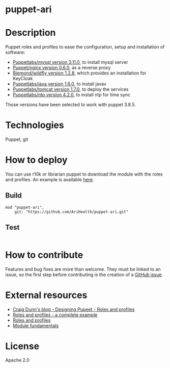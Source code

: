 # puppet-ari

# Description

Puppet roles and profiles to ease the configuration, setup and installation of software:

- [Puppetlabs/mysql version 3.11.0](https://forge.puppet.com/puppetlabs/mysql/3.11.0/readme), to install mysql server
- [Puppet/nginx version 0.6.0](https://forge.puppet.com/puppet/nginx/0.6.0/readme), as a reverse proxy
- [Biemond/wildfly version 1.2.8](https://forge.puppet.com/biemond/wildfly/1.2.8/readme), which provides an installation for KeyCloak
- [Puppetlabs/java version 1.6.0](https://forge.puppet.com/puppetlabs/java/1.6.0/readme), to install javav
- [Puppetlabs/tomcat version 1.7.0](https://forge.puppet.com/puppetlabs/tomcat/1.7.0/readme), to deploy the services
- [Puppetlabs/ntp version 4.2.0](https://forge.puppet.com/puppetlabs/ntp/4.2.0/readme), to install ntp for time sync

Those versions have been selected to work with puppet 3.8.5.

# Technologies

Puppet, git

# How to deploy

You can use r10k or librarian puppet to download the module with the roles and profiles. An example is available [here]().


## Build
```
mod "puppet-ari",
	git: "https://github.com/AriHealth/puppet-ari.git"
```
## Test
```
```

# How to contribute

Features and bug fixes are more than welcome. They must be linked to an issue, so the first step before contributing is the creation of a [GitHub issue](https://github.com/carloscaverobarca/puppet-ari/issues).

# External resources

- [Craig Dunn's blog - Designing Pupeet - Roles and profiles](https://www.craigdunn.org/2012/05/239/)
- [Roles and profiles - a complete example](https://puppet.com/docs/pe/2017.1/r_n_p_full_example.html)
- [Roles and profiles](https://github.com/hunner/roles_and_profiles)
- [Module fundamentals](https://puppet.com/docs/puppet/4.9/modules_fundamentals.html)

# License

Apache 2.0


